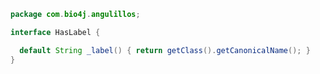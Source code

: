
```java
package com.bio4j.angulillos;

interface HasLabel {

  default String _label() { return getClass().getCanonicalName(); }
}

```




[test/java/com/bio4j/angulillos/Twitter.java]: ../../../../../test/java/com/bio4j/angulillos/Twitter.java.md
[test/java/com/bio4j/angulillos/TwitterGraphTestSuite.java]: ../../../../../test/java/com/bio4j/angulillos/TwitterGraphTestSuite.java.md
[main/java/com/bio4j/angulillos/TypedElement.java]: TypedElement.java.md
[main/java/com/bio4j/angulillos/Arity.java]: Arity.java.md
[main/java/com/bio4j/angulillos/UntypedGraphSchema.java]: UntypedGraphSchema.java.md
[main/java/com/bio4j/angulillos/AnyElementType.java]: AnyElementType.java.md
[main/java/com/bio4j/angulillos/UntypedGraph.java]: UntypedGraph.java.md
[main/java/com/bio4j/angulillos/TypedEdgeIndex.java]: TypedEdgeIndex.java.md
[main/java/com/bio4j/angulillos/Labeled.java]: Labeled.java.md
[main/java/com/bio4j/angulillos/TypedVertex.java]: TypedVertex.java.md
[main/java/com/bio4j/angulillos/TypedEdge.java]: TypedEdge.java.md
[main/java/com/bio4j/angulillos/TypedVertexIndex.java]: TypedVertexIndex.java.md
[main/java/com/bio4j/angulillos/conversions.java]: conversions.java.md
[main/java/com/bio4j/angulillos/TypedVertexQuery.java]: TypedVertexQuery.java.md
[main/java/com/bio4j/angulillos/QueryPredicate.java]: QueryPredicate.java.md
[main/java/com/bio4j/angulillos/AnyEdgeType.java]: AnyEdgeType.java.md
[main/java/com/bio4j/angulillos/TypedGraph.java]: TypedGraph.java.md
[main/java/com/bio4j/angulillos/AnyProperty.java]: AnyProperty.java.md
[main/java/com/bio4j/angulillos/AnyVertexType.java]: AnyVertexType.java.md
[main/java/com/bio4j/angulillos/TypedElementIndex.java]: TypedElementIndex.java.md
[main/java/com/bio4j/angulillos/Property.java]: Property.java.md